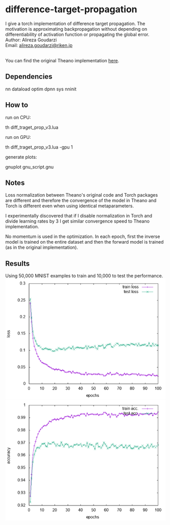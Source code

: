 # difference-target-propagation

I give a torch implementation of difference target propagation.
The motivation is approximating backpropagation without depending
on differentiability of activation function or propagating the global error.
<br>
Author: Alireza Goudarzi <br>
Email: alireza.goudarzi@riken.jp <br>
<br>

You can find the original Theano implementation <a href='https://github.com/donghyunlee/dtp'>here</a>.


## Dependencies

nn
dataload
optim
dpnn
sys
nninit

## How to 

run on CPU:

   th diff_traget_prop_v3.lua

run on GPU:

   th diff_traget_prop_v3.lua -gpu 1

generate plots:

   gnuplot gnu_script.gnu

## Notes

Loss normalization between Theano's original code and Torch packages are different and therefore the 
convergence of the model in Theano and Torch is different even when using identical metaparameters. 

I experimentally discovered that if I disable normalization in Torch and divide learning rates by 3 
I get similar convergence speed to Theano implementation. 

No momentum is used in the optimization. In each epoch, first the inverse model is trained on the entire
dataset and then the forward model is trained (as in the original implementation).


## Results

Using 50,000 MNIST examples to train and 10,000 to test the performance. 
<img src='result_loss.png'>
<br>
<img src='result_acc.png'>
